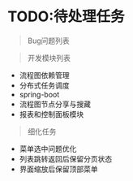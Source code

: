 # TODO:待处理任务

> Bug问题列表


> 开发模块列表

- 流程图依赖管理
- 分布式任务调度
- spring-boot
- 流程图节点分享与搜藏
- 报表和控制面板模块

> 细化任务

- 菜单选中问题优化
- 列表跳转返回后保留分页状态
- 界面缩放后保留顶部菜单